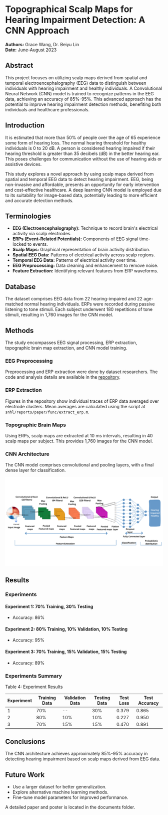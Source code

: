 # Topographical Scalp Maps for Hearing Impairment Detection: A CNN Approach

**Authors:** Grace Wang, Dr. Beiyu Lin  
**Date:** June-August 2023

## Abstract

This project focuses on utilizing scalp maps derived from spatial and temporal electroencephalography (EEG) data to distinguish between individuals with hearing impairment and healthy individuals. A Convolutional Neural Network (CNN) model is trained to recognize patterns in the EEG data, achieving an accuracy of 85%-95%. This advanced approach has the potential to improve hearing impairment detection methods, benefiting both individuals and healthcare professionals.

## Introduction
 It is estimated that more than 50% of people over the age of 65 experience some form of hearing loss. 
The normal hearing threshold for healthy individuals is 0 to 20 dB. A person is considered hearing impaired if their hearing threshold is greater than 35 decibels (dB) in the better hearing ear. This poses challenges for communication without the use of hearing aids or assistive devices.

This study explores a novel approach by using scalp maps derived from spatial and temporal EEG data to detect hearing impairment. EEG, being non-invasive and affordable, presents an opportunity for early intervention and cost-effective healthcare. A deep learning CNN model is employed due to its suitability for image-based data, potentially leading to more efficient and accurate detection methods.

## Terminologies

- **EEG (Electroencephalography):** Technique to record brain's electrical activity via scalp electrodes.
- **ERPs (Event-Related Potentials):** Components of EEG signal time-locked to events.
- **Scalp Maps:** Graphical representation of brain activity distribution.
- **Spatial EEG Data:** Patterns of electrical activity across scalp regions.
- **Temporal EEG Data:** Patterns of electrical activity over time.
- **EEG Preprocessing:** Data cleaning and enhancement to remove noise.
- **Feature Extraction:** Identifying relevant features from ERP waveforms.

## Database

The dataset comprises EEG data from 22 hearing-impaired and 22 age-matched normal hearing individuals. ERPs were recorded during passive listening to tone stimuli. Each subject underwent 180 repetitions of tone stimuli, resulting in 1,760 images for the CNN model.

## Methods

The study encompasses EEG signal processing, ERP extraction, topographic brain map extraction, and CNN model training.

### EEG Preprocessing

Preprocessing and ERP extraction were done by dataset researchers. The code and analysis details are available in the [repository](https://gitlab.com/sfugl/snhl).

### ERP Extraction

Figures in the repository show individual traces of ERP data averaged over electrode clusters. Mean averages are calculated using the script at `snhl/reports/paper/func/extract_erp.m`.

### Topographic Brain Maps

Using ERPs, scalp maps are extracted at 10 ms intervals, resulting in 40 scalp maps per subject. This provides 1,760 images for the CNN model.

### CNN Architecture

The CNN model comprises convolutional and pooling layers, with a final dense layer for classification.

![Visual representation of CNN model](images/CNNArchitecture.png)

## Results

### Experiments

#### Experiment 1: 70% Training, 30% Testing

- Accuracy: 86%

#### Experiment 2: 80% Training, 10% Validation, 10% Testing

- Accuracy: 95%

#### Experiment 3: 70% Training, 15% Validation, 15% Testing

- Accuracy: 89%

### Experiments Summary

Table 4: Experiment Results

| Experiment | Training Data | Validation Data | Testing Data | Test Loss | Test Accuracy |
|------------|---------------|-----------------|--------------|-----------|--------------|
| 1          | 70%           | --              | 30%          | 0.379     | 0.865        |
| 2          | 80%           | 10%             | 10%          | 0.227     | 0.950        |
| 3          | 70%           | 15%             | 15%          | 0.470     | 0.891        |

## Conclusions

The CNN architecture achieves approximately 85%-95% accuracy in detecting hearing impairment based on scalp maps derived from EEG data.

## Future Work

- Use a larger dataset for better generalization.
- Explore alternative machine learning methods.
- Fine-tune model parameters for improved performance.

A detailed paper and poster is located in the documents folder.
